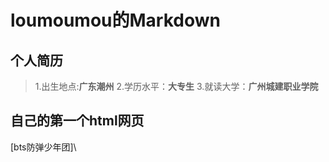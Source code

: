 
# loumoumou的Markdown

## 个人简历
> 1.出生地点:**广东潮州**
> 2.学历水平：**大专生**
> 3.就读大学：**广州城建职业学院**

## 自己的第一个html网页
\[bts防弹少年团]\

